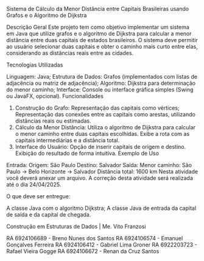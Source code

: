 Sistema de Cálculo da Menor Distância entre Capitais Brasileiras usando Grafos e o Algoritmo de Dijkstra

Descrição Geral
Este projeto tem como objetivo implementar um sistema em Java que utilize grafos e o algoritmo de Dijkstra para calcular a menor distância entre duas capitais de estados brasileiros. O sistema deve permitir ao usuário selecionar duas capitais e obter o caminho mais curto entre elas, considerando as
distâncias reais entre as cidades.

Tecnologias Utilizadas

Linguagem: Java;
Estrutura de Dados: Grafos (implementados com listas de adjacência ou matriz de adjacência);
Algoritmo: Dijkstra para determinação do menor caminho;
Interface: Console ou interface gráfica simples (Swing ou JavaFX, opcional).
Funcionalidades

1. Construção do Grafo:
Representação das capitais como vértices;
Representação das conexões entre as capitais como arestas, utilizando distâncias reais ou estimadas.
2. Cálculo da Menor Distância:
Utiliza o algoritmo de Dijkstra para calcular o menor caminho entre duas capitais escolhidas.
Exibe a rota com as capitais intermediárias e a distância total.
3. Interface do Usuário:
Opção de inserir capitais de origem e destino.
Exibição do resultado de forma intuitiva.
Exemplo de Uso

Entrada:
Origem: São Paulo
Destino: Salvador
Saída: Menor caminho: São Paulo -> Belo Horizonte -> Salvador
Distância total: 1600 km
Nesta atividade você deverá anexar um arquivo.  A correção desta atividade será realizada até o dia 24/04/2025.

O que deve ser entregue:

  A classe Java com o algoritmo Dijkstra;
  A classe Java de entrada da capital de saída e da capital de chegada.

Construção em Estruturas de Dados | Me. Vito Franzosi

RA 6924106689 - Breno Nunes dos Santos
RA 6924106574 - Emanuel Gonçalves Ferreira
RA 6924106412 - Gabriel Lima Groner
RA 6922203723 - Rafael Vieira Gogge
RA 6924106672 - Renan da Cruz Santos


